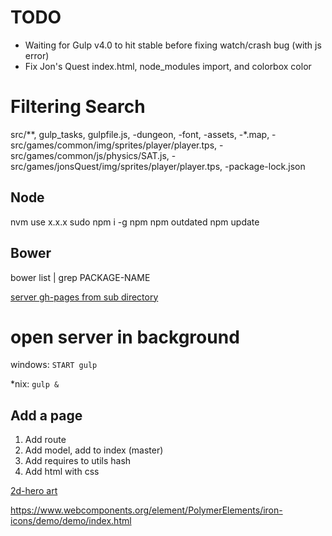 TODO
====
* Waiting for Gulp v4.0 to hit stable before fixing watch/crash bug (with js error)
* Fix Jon's Quest index.html, node_modules import, and colorbox color

Filtering Search
================
src/**, gulp_tasks, gulpfile.js, -dungeon, -font, -assets, -*.map, -src/games/common/img/sprites/player/player.tps, -src/games/common/js/physics/SAT.js, -src/games/jonsQuest/img/sprites/player/player.tps, -package-lock.json

Node
----
nvm use x.x.x
sudo npm i -g npm
npm outdated
npm update

Bower
-----
bower list | grep PACKAGE-NAME

[server gh-pages from sub directory](https://gist.github.com/cobyism/4730490)

open server in background
=========================
windows:
`START gulp`

*nix:
`gulp &`


Add a page
----------
1. Add route
2. Add model, add to index (master)
3. Add requires to utils hash
4. Add html with css


[2d-hero art](http://opengameart.org/content/2d-hero)

https://www.webcomponents.org/element/PolymerElements/iron-icons/demo/demo/index.html